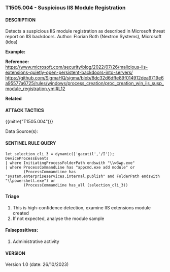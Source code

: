 ### T1505.004 - Suspicious IIS Module Registration

#### DESCRIPTION

Detects a suspicious IIS module registration as described in Microsoft threat report on IIS backdoors.
Author: Florian Roth (Nextron Systems), Microsoft (idea)

**Example:**

**Reference:**\
https://www.microsoft.com/security/blog/2022/07/26/malicious-iis-extensions-quietly-open-persistent-backdoors-into-servers/
https://github.com/SigmaHQ/sigma/blob/8dc32d6dffe89f014912dea9719e6a95577a6725/rules/windows/process_creation/proc_creation_win_iis_susp_module_registration.yml#L12

**Related**

#### ATT&CK TACTICS<br>

{{mitre("T1505.004")}}

Data Source(s):

#### SENTINEL RULE QUERY<br>

```
let selection_cli_3 = dynamic(['gacutil','/I']);
DeviceProcessEvents
| where InitiatingProcessFolderPath endswith "\\w3wp.exe"
| where ProcessCommandLine has "appcmd.exe add module" or
        (ProcessCommandLine has "system.enterpriseservices.internal.publish" and FolderPath endswith "\\powershell.exe") or
        (ProcessCommandLine has_all (selection_cli_3))
```

#### Triage

1. This is high-confidence detection, examine IIS extensions module created
1. If not expected, analyse the module sample

#### Falsepositives:

1. Administrative activity

#### VERSION

Version 1.0 (date: 26/10/2023)
